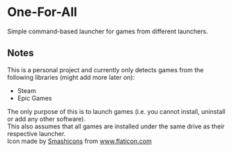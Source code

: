 # One-For-All
Simple command-based launcher for games from different launchers.

## Notes
This is a personal project and currently only detects games from the following libraries (might add more later on):
 - Steam
 - Epic Games

The only purpose of this is to launch games (i.e. you cannot install, uninstall or add any other software).  
This also assumes that all games are installed under the same drive as their respective launcher.  
Icon made by [Smashicons](https://www.flaticon.com/authors/smashicons) from www.flaticon.com
